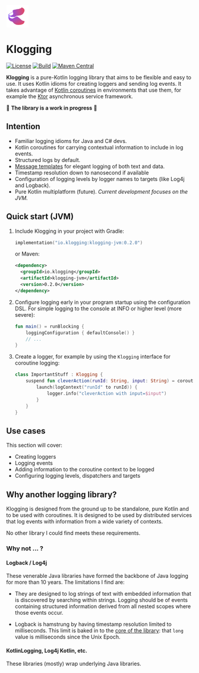 <img src="docs/klogging.svg" width="60px" height="60px" alt="Klogging logo"/>

# Klogging

[![License](https://img.shields.io/badge/License-Apache%202.0-blue.svg)](https://opensource.org/licenses/Apache-2.0)
[![Build](https://github.com/klogging/klogging/actions/workflows/build.yml/badge.svg)](https://github.com/klogging/klogging/actions/workflows/build.yml)
[![Maven Central](https://img.shields.io/maven-central/v/io.klogging/klogging-jvm.svg?label=maven%20central)](https://search.maven.org/search?q=g:%22io.klogging%22%20AND%20a:%22klogging-jvm%22)

**Klogging** is a pure-Kotlin logging library that aims to be flexible and easy to use.
It uses Kotlin idioms for creating loggers and sending log events.
It takes advantage of [Kotlin coroutines](https://kotlinlang.org/docs/coroutines-guide.html)
in environments that use them, for example the [Ktor](https://ktor.io) asynchronous service
framework.

🚧 **The library is a work in progress** 🚧

## Intention

- Familiar logging idioms for Java and C# devs.
- Kotlin coroutines for carrying contextual information to include in log events.
- Structured logs by default.
- [Message templates](https://messagetemplates.org) for elegant logging of both text and data.
- Timestamp resolution down to nanosecond if available
- Configuration of logging levels by logger names to targets (like Log4j and Logback).
- Pure Kotlin multiplatform (future). _Current development focuses on the JVM._

## Quick start (JVM)

1. Include Klogging in your project with Gradle:

   ```kotlin
   implementation("io.klogging:klogging-jvm:0.2.0")
   ```

   or Maven:

   ```xml
   <dependency>
     <groupId>io.klogging</groupId>
     <artifactId>klogging-jvm</artifactId>
     <version>0.2.0</version>
   </dependency>
   ```

2. Configure logging early in your program startup using the configuration DSL. For simple logging to the console
   at INFO or higher level (more severe):

    ```kotlin
    fun main() = runBlocking {
        loggingConfiguration { defaultConsole() }
        // ...
    }
    ```

4. Create a logger, for example by using the `Klogging` interface for coroutine logging:

    ```kotlin
    class ImportantStuff : Klogging {
        suspend fun cleverAction(runId: String, input: String) = coroutineScope {
            launch(logContext("runId" to runId)) {
                logger.info("cleverAction with input=$input")
            }
        }
    }
    ```

## Use cases

This section will cover:

- Creating loggers
- Logging events
- Adding information to the coroutine context to be logged
- Configuring logging levels, dispatchers and targets

## Why another logging library?

Klogging is designed from the ground up to be standalone, pure Kotlin and to be used with
coroutines. It is designed to be used by distributed services that log events with information
from a wide variety of contexts.

No other library I could find meets these requirements.

### Why not … ?

#### Logback / Log4j

These venerable Java libraries have formed the backbone of Java logging for more than 10 years. The
limitations I find are:

* They are designed to log strings of text with embedded information that is discovered by searching
  within strings. Logging should be of events containing structured information derived from
  all nested scopes where those events occur.

* Logback is hamstrung by having timestamp resolution limited to milliseconds. This limit is baked
  in to
  the [core of the library](https://github.com/qos-ch/logback/blob/master/logback-classic/src/main/java/ch/qos/logback/classic/spi/ILoggingEvent.java#L83):
  that `long` value is milliseconds since the Unix Epoch.

#### KotlinLogging, Log4j Kotlin, etc.

These libraries (mostly) wrap underlying Java libraries.
